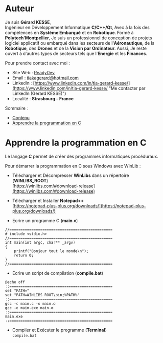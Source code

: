 # Auteur

Je suis **Gérard KESSE**,  
Ingénieur en Développement Informatique **C/C++/Qt**, Avec à la fois des compétences en **Système Embarqué** et en **Robotique**. Formé à **Polytech'Montpellier**, Je suis un professionnel de conception de projets logiciel applicatif ou embarqué dans les secteurs de l'**Aéronautique**, de la **Robotique**, des **Drones** et de la **Vision par Ordinateur**. Aussi, Je reste ouvert à d'autres types de secteurs tels que l'**Energie** et les **Finances**.

Pour prendre contact avec moi :

* Site Web : [ReadyDev](http://readydev.ovh "Accéder à mon site web (ReadyDev)")
* Email : [tiakagerard@hotmail.com](mailto:tiakagerard@hotmail.com?subject=Contact&body=Bonjour "Me contacter par email")
* LinkedIn : [https://www.linkedin.com/in/tia-gerard-kesse/](https://www.linkedin.com/in/tia-gerard-kesse/ "Me contacter par LinkedIn (Gerard KESSE)")
* Localité : **Strasbourg - France**

Sommaire :

* [Contenu](https://github.com/gkesse/ReadyCode/tree/main/app)
* [Apprendre la programmation en C](#apprendre-la-programmation-en-c)

# Apprendre la programmation en C

Le langage **C** permet de créer des programmes informatiques procéduraux.

Pour démarrer la programmation en C sous Windows avec WinLib :

* Télécharger et Décompresser **WinLibs** dans un répertoire (**WINLIBS_ROOT**)  
[https://winlibs.com/#download-release](https://winlibs.com/#download-release)  

* Télécharger et Installer **Notepad++**  
[https://notepad-plus-plus.org/downloads/](https://notepad-plus-plus.org/downloads/)  

* Ecrire un programme C (**main.c**)  
```
//===============================================
# include <stdio.h>
//===============================================
int main(int argc, char** _argv)
{
    printf("Bonjour tout le monde\n");
    return 0;
}
//===============================================
```

* Ecrire un script de compilation (**compile.bat**)
```
@echo off
::===============================================
set "PATH="
set "PATH=WINLIBS_ROOT\bin;%PATH%"
::===============================================
gcc -c main.c -o main.o
gcc -o main.exe main.o
::===============================================
main.exe
::===============================================  
```

* Compiler et Exécuter le programme (**Terminal**)  
`compile.bat`
